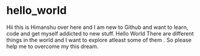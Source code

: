 # hello_world
Hii this is Himanshu over here and I am new to Github and want to learn, code and get myself addicted to new stuff.
Hello World 
There are different things in the world and I want to explore atleast some of them .
So please help me to overcome my this dream.
